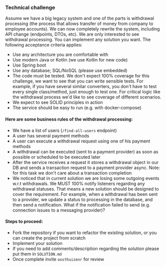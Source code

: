 ### Technical challenge

Assume we have a big legacy system and one of the parts is withdrawal processing (the process that allows transfer of money from company to employee accounts). We can now completely rewrite the system, including API change (endpoints, DTOs, etc). We are only interested to see withdrawal processing. You can implement any solution you want. The following acceptance criteria applies:

- Use any architecture you are comfortable with 
- Use modern Java or Kotlin (we use Kotlin for new code)
- Use Spring boot
- Use any database; SQL/NoSQL (please use embedded)
- The code must be tested. We don't expect 100% coverage for this challenge, we want to see that you can write sensible tests. For example, if you have several similar converters, you don't have to test every single class/method, just enough to test one. For critical logic like the withdrawal process we'd like to see coverage of different scenarios.
- We expect to see SOLID principles in action
- The service should be easy to run (e.g. with docker-compose)

#### Here are some business rules of the withdrawal processing:

- We have a list of users (`/find-all-users` endpoint)
- A user has several payment methods
- A user can execute a withdrawal request using one of his payment methods
- A withdrawal can be executed (sent to a payment provider) as soon as possible or scheduled to be executed later
- After the service receives a request it stores a withdrawal object in our DB and sends a transaction request to a payment provider async. Note: for this task we don't care about a transaction completion  
- We noticed that in current solution we are losing some outgoing events w.r.t withdrawals. We MUST 100% notify listeners regarding any withdrawal statuses. That means a new solution should be designed to cover the requirement. For example, when a withdrawal has been sent to a provider, we update a status to processing in the database, and then send a notification. What if the notification failed to send (e.g. connection issues to a messaging provider)?  

#### Steps to proceed:

- Fork the repository if you want to refactor the existing solution, or you can create the project from scratch
- Implement your solution
- If you need to add comments/description regarding the solution please put them in `SOLUTION.md`  
- Once complete invite `oosthuizenr` for review
